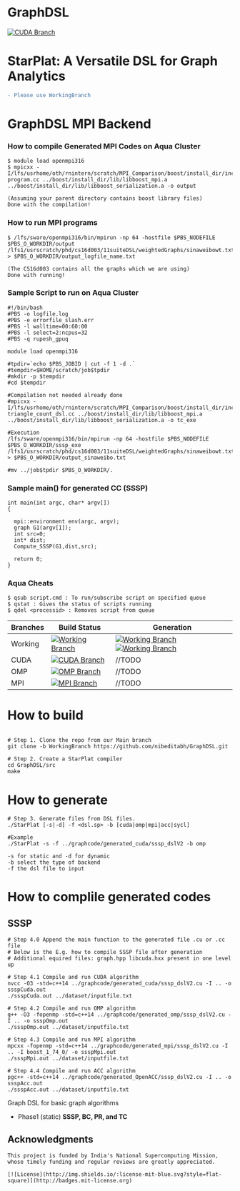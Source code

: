 
# GraphDSL
[![CUDA Branch](https://github.com/nibeditabh/GraphDSL/actions/workflows/cuda.yml/badge.svg?branch=cuda)](https://github.com/nibeditabh/GraphDSL/actions/workflows/cuda.yml)



# StarPlat: A Versatile DSL for Graph Analytics

```diff
- Please use WorkingBranch
```

# GraphDSL MPI Backend

### How to compile Generated MPI Codes on Aqua Cluster
```
$ module load openmpi316
$ mpicxx -I/lfs/usrhome/oth/rnintern/scratch/MPI_Comparison/boost/install_dir/include program.cc ../boost/install_dir/lib/libboost_mpi.a ../boost/install_dir/lib/libboost_serialization.a -o output  

(Assuming your parent directory contains boost library files)
Done with the compilation!

```

### How to run MPI programs

```
$ /lfs/sware/openmpi316/bin/mpirun -np 64 -hostfile $PBS_NODEFILE $PBS_O_WORKDIR/output /lfs1/usrscratch/phd/cs16d003/11suiteDSL/weightedGraphs/sinaweibowt.txt > $PBS_O_WORKDIR/output_logfile_name.txt 

(The CS16d003 contains all the graphs which we are using)
Done with running!
```

### Sample Script to run on Aqua Cluster

```
#!/bin/bash
#PBS -o logfile.log
#PBS -e errorfile_slash.err
#PBS -l walltime=00:60:00
#PBS -l select=2:ncpus=32
#PBS -q rupesh_gpuq

module load openmpi316

#tpdir=`echo $PBS_JOBID | cut -f 1 -d .`
#tempdir=$HOME/scratch/job$tpdir
#mkdir -p $tempdir
#cd $tempdir

#Compilation not needed already done
#mpicxx -I/lfs/usrhome/oth/rnintern/scratch/MPI_Comparison/boost/install_dir/include triangle_count_dsl.cc ../boost/install_dir/lib/libboost_mpi.a ../boost/install_dir/lib/libboost_serialization.a -o tc_exe

#Execution
/lfs/sware/openmpi316/bin/mpirun -np 64 -hostfile $PBS_NODEFILE $PBS_O_WORKDIR/sssp_exe /lfs1/usrscratch/phd/cs16d003/11suiteDSL/weightedGraphs/sinaweibowt.txt > $PBS_O_WORKDIR/output_sinaweibo.txt

#mv ../job$tpdir $PBS_O_WORKDIR/.

```
### Sample main() for generated CC  (SSSP)

```
int main(int argc, char* argv[])
{

  mpi::environment env(argc, argv);
  graph G1(argv[1]);
  int src=0;
  int* dist;
  Compute_SSSP(G1,dist,src);

  return 0;
}

```


### Aqua Cheats
```
$ qsub script.cmd : To run/subscribe script on specified queue
$ qstat : Gives the status of scripts running 
$ qdel <processid> : Removes script from queue
```




| Branches   | Build Status | Generation |  
| -------------  | ------------- |------------- |  
| Working | [![Working Branch](https://github.com/nibeditabh/GraphDSL/actions/workflows/working-branch.yml/badge.svg?branch=WorkingBranch)](https://github.com/nibeditabh/GraphDSL/actions/workflows/working-branch.yml) | [![Working Branch](https://github.com/nibeditabh/GraphDSL/actions/workflows/working-omp.yml/badge.svg?branch=WorkingBranch)](https://github.com/nibeditabh/GraphDSL/actions/workflows/working-omp.yml) [![Working Branch](https://github.com/nibeditabh/GraphDSL/actions/workflows/working-cuda.yml/badge.svg?branch=WorkingBranch)](https://github.com/nibeditabh/GraphDSL/actions/workflows/working-cuda.yml) | //TODO | 
| CUDA    | [![CUDA Branch](https://github.com/nibeditabh/GraphDSL/actions/workflows/cuda.yml/badge.svg?branch=cuda)](https://github.com/nibeditabh/GraphDSL/actions/workflows/cuda.yml)  |   //TODO |   
| OMP    | [![OMP Branch](https://github.com/nibeditabh/GraphDSL/actions/workflows/omp.yml/badge.svg?branch=openmp)](https://github.com/nibeditabh/GraphDSL/actions/workflows/omp.yml)    |  //TODO  |   
| MPI    | [![MPI Branch](https://github.com/nibeditabh/GraphDSL/actions/workflows/mpi.yml/badge.svg?branch=updatedMPI)](https://github.com/nibeditabh/GraphDSL/actions/workflows/mpi.yml)    |  //TODO  |   



# How to build

```

# Step 1. Clone the repo from our Main branch
git clone -b WorkingBranch https://github.com/nibeditabh/GraphDSL.git

# Step 2. Create a StarPlat compiler
cd GraphDSL/src
make
```
# How to generate
```
# Step 3. Generate files from DSL files.  
./StarPlat [-s|-d] -f <dsl.sp> -b [cuda|omp|mpi|acc|sycl]

#Example
./StarPlat -s -f ../graphcode/generated_cuda/sssp_dslV2 -b omp

-s for static and -d for dynamic
-b select the type of backend
-f the dsl file to input
```
# How to complile generated codes
## SSSP
```
# Step 4.0 Append the main function to the generated file .cu or .cc file
# Below is the E.g. how to compile SSSP file after generation
# Additional equired files: graph.hpp libcuda.hxx present in one level up

# Step 4.1 Compile and run CUDA algorithm
nvcc -O3 -std=c++14 ../graphcode/generated_cuda/sssp_dslV2.cu -I .. -o ssspCuda.out
./ssspCuda.out ../dataset/inputfile.txt

# Step 4.2 Compile and run OMP algorithm
g++ -O3 -fopenmp -std=c++14 ../graphcode/generated_omp/sssp_dslV2.cu -I .. -o ssspOmp.out
./ssspOmp.out ../dataset/inputfile.txt

# Step 4.3 Compile and run MPI algorithm
mpcxx -fopenmp -std=c++14 ../graphcode/generated_mpi/sssp_dslV2.cu -I .. -I boost_1_74_0/ -o ssspMpi.out
./ssspMpi.out ../dataset/inputfile.txt

# Step 4.4 Compile and run ACC algorithm
pgc++ -std=c++14 ../graphcode/generated_OpenACC/sssp_dslV2.cu -I .. -o ssspAcc.out
./ssspAcc.out ../dataset/inputfile.txt

```


Graph DSL for basic graph algorithms 
- Phase1 (static)  **SSSP, BC, PR, and TC**

## Acknowledgments
```
This project is funded by India's National Supercomputing Mission, whose timely funding and regular reviews are greatly appreciated.

[![License](http://img.shields.io/:license-mit-blue.svg?style=flat-square)](http://badges.mit-license.org)

